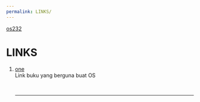 ```yaml
---
permalink: LINKS/
---
```

[os232](https://github.com/KevinIW/os232/blob/master/index.md)<br>
# LINKS

1. [one](https://www.os-book.com/OS10/slide-dir/)<br>
    Link buku yang berguna buat OS


   <br>
   <hr>
   
